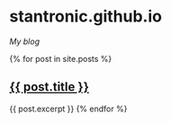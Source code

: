 # stantronic.github.io

_My blog_

{% for post in site.posts %}
  <h2><a href="{{ post.url }}">{{ post.title }}</a></h2>
  {{ post.excerpt }}
{% endfor %}

